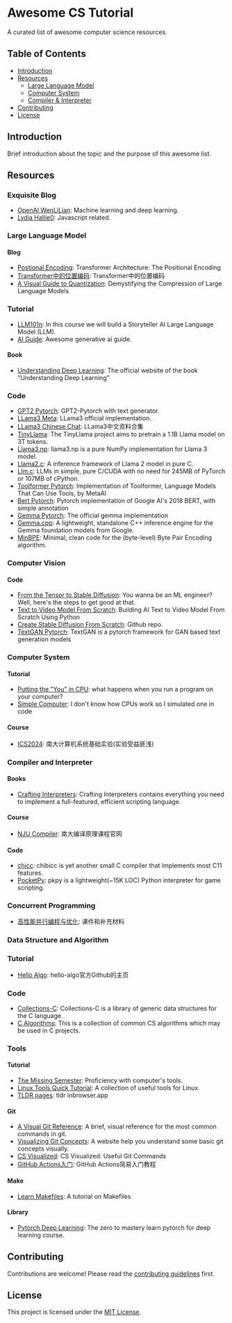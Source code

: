 # Awesome CS Tutorial

A curated list of awesome computer science resources.

## Table of Contents
- [Introduction](#introduction)
- [Resources](#resources)
  - [Large Language Model](#large-language-model)
  - [Computer System](#computer-system)
  - [Compiler & Interpreter](#compiler-and-interpreter)
- [Contributing](#contributing)
- [License](#license)

## Introduction
Brief introduction about the topic and the purpose of this awesome list.

## Resources

### Exquisite Blog
- [OpenAI WenLiLian](https://lilianweng.github.io/): Machine learning and deep learning.
- [Lydia Hallie0](https://dev.to/lydiahallie/javascript-visualized-event-loop-3dif): Javascript related.

### Large Language Model

#### Blog
- [Postional Encoding](https://kazemnejad.com/blog/transformer_architecture_positional_encoding/): Transformer Architecture: The Positional Encoding
- [Transformer中的位置编码](https://0809zheng.github.io/2022/07/01/posencode.html): Transformer中的位置编码
- [A Visual Guide to Quantization](https://newsletter.maartengrootendorst.com/p/a-visual-guide-to-quantization): Demystifying the Compression of Large Language Models

### Tutorial
- [LLM101n](https://github.com/karpathy/LLM101n): In this course we will build a Storyteller AI Large Language Model (LLM). 
- [AI Guide](https://github.com/aishwaryanr/awesome-generative-ai-guide): Awesome generative ai guide.

#### Book
- [Understanding Deep Learning](https://udlbook.github.io/udlbook/): The official website of the book "Understanding Deep Learning"

### Code
- [GPT2 Pytorch](https://github.com/graykode/gpt-2-Pytorch): GPT2-Pytorch with text generator.
- [LLama3 Meta](https://github.com/meta-llama/llama3): LLama3 official implementation.
- [LLama3 Chinese Chat](https://github.com/CrazyBoyM/llama3-Chinese-chat): LLama3中文资料合集
- [TinyLlama](https://github.com/jzhang38/TinyLlama.git): The TinyLlama project aims to pretrain a 1.1B Llama model on 3T tokens.
- [Llama3.np](https://github.com/likejazz/llama3.np): llama3.np is a pure NumPy implementation for Llama 3 model. 
- [Llama2.c](https://github.com/karpathy/llama2.c): A inference framework of Llama 2 model in pure C.
- [Llm.c](https://github.com/karpathy/llm.c): LLMs in simple, pure C/CUDA with no need for 245MB of PyTorch or 107MB of cPython.
- [Toolformer Pytorch](https://github.com/krahets/hello-algo): Implementation of Toolformer, Language Models That Can Use Tools, by MetaAI
- [Bert Pytorch](https://github.com/codertimo/BERT-pytorch): Pytorch implementation of Google AI's 2018 BERT, with simple annotation
- [Gemma Pytorch](https://github.com/google/gemma_pytorch): The official gemma implementation
- [Gemma.cpp](https://github.com/google/gemma.cpp): A lightweight, standalone C++ inference engine for the Gemma foundation models from Google.
- [MinBPE](https://github.com/karpathy/minbpe): Minimal, clean code for the (byte-level) Byte Pair Encoding algorithm.


### Computer Vision

#### Code
- [From the Tensor to Stable Diffusion](https://github.com/jla524/fromthetensor): You wanna be an ML engineer? Well, here's the steps to get good at that.
- [Text to Video Model From Scratch](https://github.com/FareedKhan-dev/AI-text-to-video-model-from-scratch): Building AI Text to Video Model From Scratch Using Python
- [Create Stable Diffusion From Scratch](https://github.com/FareedKhan-dev/create-stable-diffusion-from-scratch.git): Github repo.
- [TextGAN Pytorch](https://github.com/williamSYSU/TextGAN-PyTorch): TextGAN is a pytorch framework for GAN based text generation models

<!-- Comment -->
### Computer System

#### Tutorial
- [Putting the "You" in CPU](https://cpu.land/): what happens when you run a program on your computer?
- [Simple Computer](https://github.com/djhworld/simple-computer?tab=readme-ov-file): I don't know how CPUs work so I simulated one in code

#### Course
- [ICS2024](https://nju-projectn.github.io/ics-pa-gitbook/ics2024/index.html): 南大计算机系统基础实验(实验受益匪浅)

<!-- Comment -->
### Compiler and Interpreter

#### Books
- [Crafting Interpreters](https://craftinginterpreters.com/): Crafting Interpreters contains everything you need to implement a full-featured, efficient scripting language.

#### Course
- [NJU Compiler](http://docs.compilers.cpl.icu/#/): 南大编译原理课程官网

#### Code
- [chicc](https://github.com/rui314/chibicc): chibicc is yet another small C compiler that implements most C11 features. 
- [PocketPy](https://github.com/pocketpy/pocketpy): pkpy is a lightweight(~15K LOC) Python interpreter for game scripting.

<!-- Comment -->
### Concurrent Programming
- [高性能并行编程与优化](https://github.com/parallel101/course): 课件和补充材料

<!-- Comment -->
### Data Structure and Algorithm

### Tutorial
- [Hello Algo](https://github.com/krahets/hello-algo): hello-algo官方Github的主页

### Code
- [Collections-C](https://github.com/srdja/Collections-C): Collections-C is a library of generic data structures for the C language.
- [C Algorithms](https://github.com/fragglet/c-algorithms): This is a collection of common CS algorithms which may be used in C projects.

<!-- Comment -->
### Tools

#### Tutorial
- [The Missing Semester](https://missing-semester-cn.github.io/): Proficiency with computer's tools.
- [Linux Tools Quick Tutorial](https://linuxtools-rst.readthedocs.io/zh-cn/latest/base/index.html): A collection of useful tools for Linux.
- [TLDR pages](https://tldr.inbrowser.app/pages/common/du): tldr inbrowser.app

#### Git
- [A Visual Git Reference](https://marklodato.github.io/visual-git-guide/index-en.html): A brief, visual reference for the most common commands in git.
- [Visualizing Git Concepts](https://onlywei.github.io/explain-git-with-d3/): A website help you understand some basic git concepts visually.
- [CS Visualized](https://dev.to/lydiahallie/cs-visualized-useful-git-commands-37p1): CS Visualized: Useful Git Commands
- [GitHub Actions入门](https://www.ruanyifeng.com/blog/2019/09/getting-started-with-github-actions.html): GitHub Actions简易入门教程

#### Make
- [Learn Makefiles](http://makefiletutorial.foofun.cn/): A tutorial on Makefiles

#### Library
- [Pytorch Deep Learning](https://github.com/mrdbourke/pytorch-deep-learning): The zero to mastery learn pytorch for deep learning course.

## Contributing
Contributions are welcome! Please read the [contributing guidelines](CONTRIBUTING.md) first.

## License
This project is licensed under the [MIT License](LICENSE).

